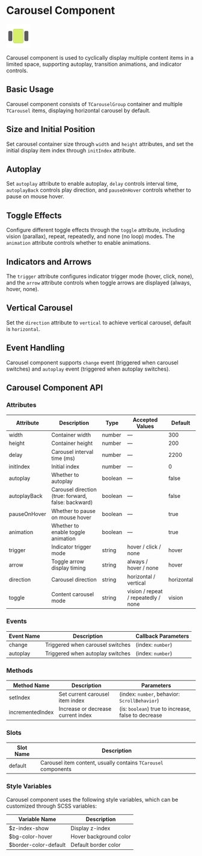 <script setup lang="ts">
import carouselBasic from '../examples/carousel/basic.vue'
import carouselSize from '../examples/carousel/size.vue'
import carouselAutoplay from '../examples/carousel/autoplay.vue'
import carouselToggle from '../examples/carousel/toggle.vue'
import carouselIndicator from '../examples/carousel/indicator.vue'
import carouselVertical from '../examples/carousel/vertical.vue'
import carouselEvents from '../examples/carousel/events.vue'
</script>

# Carousel Component

![Carousel Component](/components/carousel.png)

Carousel component is used to cyclically display multiple content items in a limited space, supporting autoplay, transition animations, and indicator controls.

## Basic Usage

Carousel component consists of `TCarouselGroup` container and multiple `TCarousel` items, displaying horizontal carousel by default.

<demo :component="carouselBasic" name="carousel" examples="basic" />

## Size and Initial Position

Set carousel container size through `width` and `height` attributes, and set the initial display item index through `initIndex` attribute.

<demo :component="carouselSize" name="carousel" examples="size" />

## Autoplay

Set `autoplay` attribute to enable autoplay, `delay` controls interval time, `autoplayBack` controls play direction, and `pauseOnHover` controls whether to pause on mouse hover.

<demo :component="carouselAutoplay" name="carousel" examples="autoplay" />

## Toggle Effects

Configure different toggle effects through the `toggle` attribute, including vision (parallax), repeat, repeatedly, and none (no loop) modes. The `animation` attribute controls whether to enable animations.

<demo :component="carouselToggle" name="carousel" examples="toggle" />

## Indicators and Arrows

The `trigger` attribute configures indicator trigger mode (hover, click, none), and the `arrow` attribute controls when toggle arrows are displayed (always, hover, none).

<demo :component="carouselIndicator" name="carousel" examples="indicator" />

## Vertical Carousel

Set the `direction` attribute to `vertical` to achieve vertical carousel, default is `horizontal`.

<demo :component="carouselVertical" name="carousel" examples="vertical" />

## Event Handling

Carousel component supports `change` event (triggered when carousel switches) and `autoplay` event (triggered when autoplay switches).

<demo :component="carouselEvents" name="carousel" examples="events" />

## Carousel Component API

### Attributes

| Attribute | Description | Type | Accepted Values | Default |
| --- | --- | --- | --- | --- |
| width | Container width | number | — | 300 |
| height | Container height | number | — | 200 |
| delay | Carousel interval time (ms) | number | — | 2200 |
| initIndex | Initial index | number | — | 0 |
| autoplay | Whether to autoplay | boolean | — | false |
| autoplayBack | Carousel direction (true: forward, false: backward) | boolean | — | false |
| pauseOnHover | Whether to pause on mouse hover | boolean | — | true |
| animation | Whether to enable toggle animation | boolean | — | true |
| trigger | Indicator trigger mode | string | hover / click / none | hover |
| arrow | Toggle arrow display timing | string | always / hover / none | hover |
| direction | Carousel direction | string | horizontal / vertical | horizontal |
| toggle | Content carousel mode | string | vision / repeat / repeatedly / none | vision |

### Events

| Event Name | Description | Callback Parameters |
| --- | --- | --- |
| change | Triggered when carousel switches | (index: `number`) |
| autoplay | Triggered when autoplay switches | (index: `number`) |

### Methods

| Method Name | Description | Parameters |
| --- | --- | --- |
| setIndex | Set current carousel item index | (index: `number`, behavior: `ScrollBehavior`) |
| incrementedIndex | Increase or decrease current index | (is: `boolean`) true to increase, false to decrease |

### Slots

| Slot Name | Description |
| --- | --- |
| default | Carousel item content, usually contains `TCarousel` components |

### Style Variables

Carousel component uses the following style variables, which can be customized through SCSS variables:

| Variable Name | Description |
| --- | --- |
| $z-index-show | Display z-index |
| $bg-color-hover | Hover background color |
| $border-color-default | Default border color |